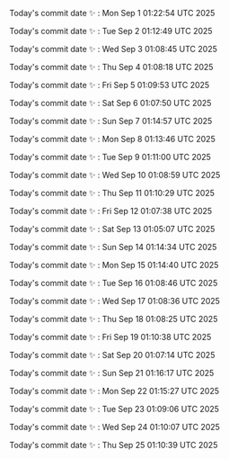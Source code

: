 Today's commit date ✨ : Mon Sep 1 01:22:54 UTC 2025 

Today's commit date ✨ : Tue Sep 2 01:12:49 UTC 2025 

Today's commit date ✨ : Wed Sep 3 01:08:45 UTC 2025 

Today's commit date ✨ : Thu Sep 4 01:08:18 UTC 2025 

Today's commit date ✨ : Fri Sep 5 01:09:53 UTC 2025 

Today's commit date ✨ : Sat Sep 6 01:07:50 UTC 2025 

Today's commit date ✨ : Sun Sep 7 01:14:57 UTC 2025 

Today's commit date ✨ : Mon Sep 8 01:13:46 UTC 2025 

Today's commit date ✨ : Tue Sep 9 01:11:00 UTC 2025 

Today's commit date ✨ : Wed Sep 10 01:08:59 UTC 2025 

Today's commit date ✨ : Thu Sep 11 01:10:29 UTC 2025 

Today's commit date ✨ : Fri Sep 12 01:07:38 UTC 2025 

Today's commit date ✨ : Sat Sep 13 01:05:07 UTC 2025 

Today's commit date ✨ : Sun Sep 14 01:14:34 UTC 2025 

Today's commit date ✨ : Mon Sep 15 01:14:40 UTC 2025 

Today's commit date ✨ : Tue Sep 16 01:08:46 UTC 2025 

Today's commit date ✨ : Wed Sep 17 01:08:36 UTC 2025 

Today's commit date ✨ : Thu Sep 18 01:08:25 UTC 2025 

Today's commit date ✨ : Fri Sep 19 01:10:38 UTC 2025 

Today's commit date ✨ : Sat Sep 20 01:07:14 UTC 2025 

Today's commit date ✨ : Sun Sep 21 01:16:17 UTC 2025 

Today's commit date ✨ : Mon Sep 22 01:15:27 UTC 2025 

Today's commit date ✨ : Tue Sep 23 01:09:06 UTC 2025 

Today's commit date ✨ : Wed Sep 24 01:10:07 UTC 2025 

Today's commit date ✨ : Thu Sep 25 01:10:39 UTC 2025 

